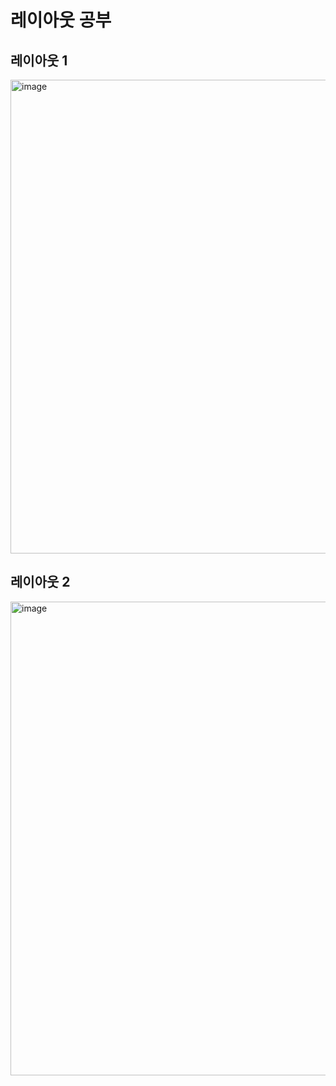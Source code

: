 # 레이아웃 공부

## 레이아웃 1

<img width="758" alt="image" src="https://user-images.githubusercontent.com/83554018/183348619-7fee22a5-a719-4dd3-bdfb-26d2ce5f07ae.png">

## 레이아웃 2

<img width="758" alt="image" src="https://user-images.githubusercontent.com/83554018/183348911-cf711ef1-ac02-4f2d-a50e-8d9d197ceab7.png">
